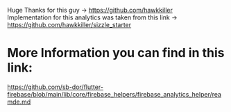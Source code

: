 Huge Thanks for this guy -> https://github.com/hawkkiller \
Implementation for this analytics was taken from this link -> https://github.com/hawkkiller/sizzle_starter


# More Information you can find in this link:
https://github.com/sb-dor/flutter-firebase/blob/main/lib/core/firebase_helpers/firebase_analytics_helper/reamde.md